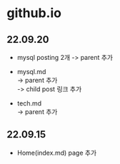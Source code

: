 # github.io


## 22.09.20  
  - mysql posting 2개
    -> parent 추가  

  - mysql.md    
    -> parent 추가  
    -> child post 링크 추가  

  - tech.md  
    -> parent 추가  

## 22.09.15  
  - Home(index.md) page 추가  
